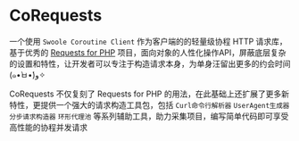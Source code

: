 # CoRequests

一个使用 `Swoole Coroutine Client` 作为客户端的的轻量级协程 HTTP 请求库，基于优秀的 [Requests for PHP](http://requests.ryanmccue.info/) 项目，面向对象的人性化操作API，屏蔽底层复杂的设置和特性，让开发者可以专注于构造请求本身，为单身汪留出更多的约会时间 (๑•̀ㅂ•́)و✧

CoRequests 不仅复刻了 Requests for PHP 的用法，在此基础上还扩展了更多新特性，更提供一个强大的请求构造工具包，包括 `Curl命令行解析器` `UserAgent生成器` `分步请求构造器` `环形代理池` 等系列辅助工具，助力采集项目，编写简单代码即可享受高性能的协程并发请求